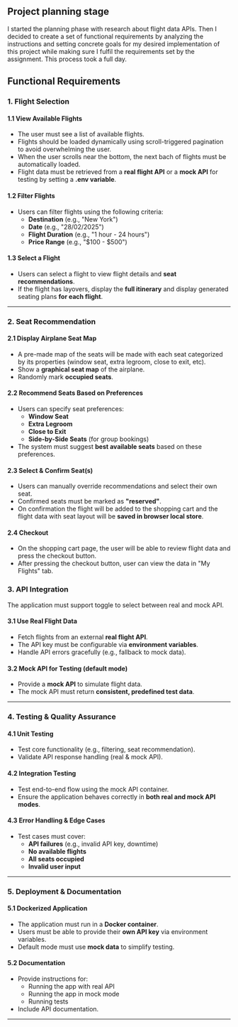  
 ## Project planning stage
I started the planning phase with research about flight data APIs. Then I decided to create a set of functional requirements by analyzing the instructions and setting concrete goals for my desired implementation of this project while making sure I fulfil the requirements set by the assignment. This process took a full day.


 ## **Functional Requirements**  
 
 ### **1. Flight Selection**  
 #### **1.1 View Available Flights**  
 - The user must see a list of available flights.
 - Flights should be loaded dynamically using scroll-triggered pagination to avoid overwhelming the user.
 - When the user scrolls near the bottom, the next bach of flights must be automatically loaded.
 - Flight data must be retrieved from a **real flight API** or a **mock API** for testing by setting a **.env variable**.  
 
 #### **1.2 Filter Flights**  
 - Users can filter flights using the following criteria:  
   - **Destination** (e.g., "New York")  
   - **Date** (e.g., "28/02/2025")  
   - **Flight Duration** (e.g., "1 hour - 24 hours")  
   - **Price Range** (e.g., "$100 - $500")  
 
 #### **1.3 Select a Flight**  
 - Users can select a flight to view flight details and **seat recommendations**.  
 - If the flight has layovers, display the **full itinerary** and display generated seating plans **for each flight**.  
 
 ---
 
 ### **2. Seat Recommendation**  
 #### **2.1 Display Airplane Seat Map**  
 - A pre-made map of the seats will be made with each seat categorized by its properties (window seat, extra legroom, close to exit, etc).
 - Show a **graphical seat map** of the airplane.  
 - Randomly mark **occupied seats**.  
 
 #### **2.2 Recommend Seats Based on Preferences**  
 - Users can specify seat preferences:  
   - **Window Seat**  
   - **Extra Legroom**  
   - **Close to Exit**  
   - **Side-by-Side Seats** (for group bookings)  
 - The system must suggest **best available seats** based on these preferences.  

 #### **2.3 Select & Confirm Seat(s)**  
 - Users can manually override recommendations and select their own seat.  
 - Confirmed seats must be marked as **"reserved"**.  
 - On confirmation the flight will be added to the shopping cart and the flight data with seat layout will be **saved in browser local store**.
 #### **2.4 Checkout**
 - On the shopping cart page, the user will be able to review flight data and press the checkout button.
 - After pressing the checkout button, user can view the data in "My Flights" tab. 
 
 ### **3. API Integration**  
The application must support toggle to select between real and mock API.

 #### **3.1 Use Real Flight Data**  
 - Fetch flights from an external **real flight API**.  
 - The API key must be configurable via **environment variables**.  
 - Handle API errors gracefully (e.g., fallback to mock data).  
 
 #### **3.2 Mock API for Testing (default mode)**  
 - Provide a **mock API** to simulate flight data.   
 - The mock API must return **consistent, predefined test data**.  
 
 ---
 
 ### **4. Testing & Quality Assurance**  
 #### **4.1 Unit Testing**  
 - Test core functionality (e.g., filtering, seat recommendation).  
 - Validate API response handling (real & mock API).  
 
 #### **4.2 Integration Testing**  
 - Test end-to-end flow using the mock API container.  
 - Ensure the application behaves correctly in **both real and mock API modes**.  
 
 #### **4.3 Error Handling & Edge Cases**  
 - Test cases must cover:  
   - **API failures** (e.g., invalid API key, downtime)  
   - **No available flights**  
   - **All seats occupied**  
   - **Invalid user input**  
 
 ---
 
 ### **5. Deployment & Documentation**  
 #### **5.1 Dockerized Application**  
 - The application must run in a **Docker container**.  
 - Users must be able to provide their **own API key** via environment variables.  
 - Default mode must use **mock data** to simplify testing.  
 
 #### **5.2 Documentation**  
 - Provide instructions for:  
   - Running the app with real API  
   - Running the app in mock mode  
   - Running tests  
 - Include API documentation.  
 
 ---
